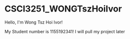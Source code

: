 # CSCI3251_WONGTszHoiIvor
Hello, I'm Wong Tsz Hoi Ivor!

My Student number is 1155192341!
I will pull my project later
